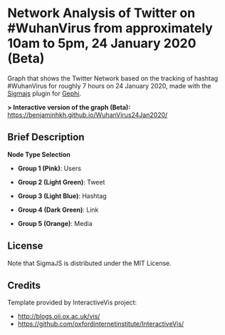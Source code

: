 # Network Analysis of Twitter on #WuhanVirus from approximately 10am to 5pm, 24 January 2020 (Beta)

Graph that shows the Twitter Network based on the tracking of hashtag #WuhanVirus for roughly 7 hours on 24 January 2020, made with the [Sigmajs](http://sigmajs.org) plugin for [Gephi](http://gephi.org).

**> Interactive version of the graph (Beta):** https://benjaminhkh.github.io/WuhanVirus24Jan2020/ 

## Brief Description ## 

**Node Type Selection**
* **Group 1 (Pink)**: Users 

* **Group 2 (Light Green)**: Tweet 

* **Group 3 (Light Blue)**: Hashtag 

* **Group 4 (Dark Green)**: Link 

* **Group 5 (Orange)**: Media


## License ##
Note that SigmaJS is distributed under the MIT License.

## Credits ##
Template provided by InteractiveVis project: 
* http://blogs.oii.ox.ac.uk/vis/
* https://github.com/oxfordinternetinstitute/InteractiveVis/
